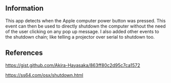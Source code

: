 ## Information
This app detects when the Apple computer power button was pressed. This event can then be used to directly shutdown the computer without the need of the user clicking on any pop up message. I also added other events to the shutdown chain; like telling a projector over serial to shutdown too.

## References
https://gist.github.com/Akira-Hayasaka/863ff80c2d95c7ca1572

https://ss64.com/osx/shutdown.html
